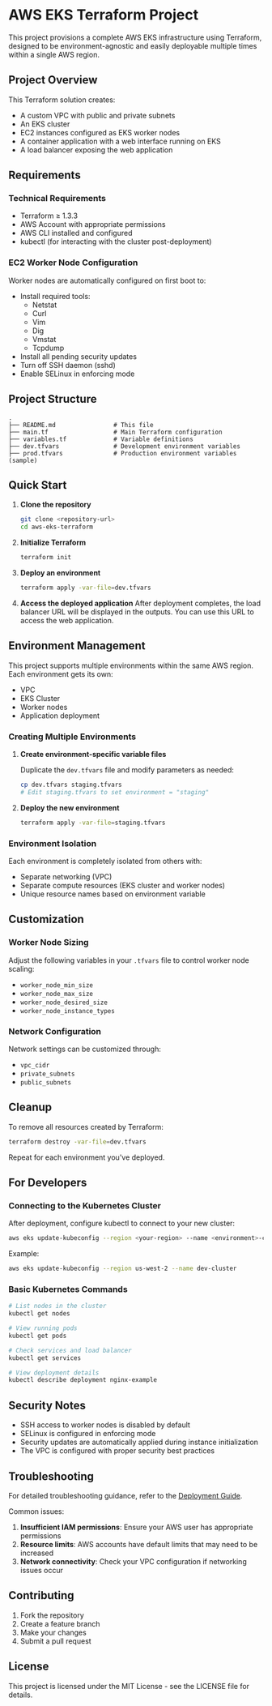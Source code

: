 # AWS EKS Terraform Project

This project provisions a complete AWS EKS infrastructure using Terraform, designed to be environment-agnostic and easily deployable multiple times within a single AWS region.

## Project Overview

This Terraform solution creates:
- A custom VPC with public and private subnets
- An EKS cluster
- EC2 instances configured as EKS worker nodes
- A container application with a web interface running on EKS
- A load balancer exposing the web application

## Requirements

### Technical Requirements
- Terraform ≥ 1.3.3
- AWS Account with appropriate permissions
- AWS CLI installed and configured
- kubectl (for interacting with the cluster post-deployment)

### EC2 Worker Node Configuration
Worker nodes are automatically configured on first boot to:
- Install required tools:
  - Netstat
  - Curl
  - Vim
  - Dig
  - Vmstat
  - Tcpdump
- Install all pending security updates
- Turn off SSH daemon (sshd)
- Enable SELinux in enforcing mode

## Project Structure

```
.
├── README.md                # This file
├── main.tf                  # Main Terraform configuration
├── variables.tf             # Variable definitions
├── dev.tfvars               # Development environment variables
├── prod.tfvars              # Production environment variables (sample)
```

## Quick Start

1. **Clone the repository**
   ```bash
   git clone <repository-url>
   cd aws-eks-terraform
   ```

2. **Initialize Terraform**
   ```bash
   terraform init
   ```

3. **Deploy an environment**
   ```bash
   terraform apply -var-file=dev.tfvars
   ```

4. **Access the deployed application**
   After deployment completes, the load balancer URL will be displayed in the outputs. You can use this URL to access the web application.

## Environment Management

This project supports multiple environments within the same AWS region. Each environment gets its own:
- VPC
- EKS Cluster
- Worker nodes
- Application deployment

### Creating Multiple Environments

1. **Create environment-specific variable files**
   
   Duplicate the `dev.tfvars` file and modify parameters as needed:
   ```bash
   cp dev.tfvars staging.tfvars
   # Edit staging.tfvars to set environment = "staging"
   ```

2. **Deploy the new environment**
   ```bash
   terraform apply -var-file=staging.tfvars
   ```

### Environment Isolation

Each environment is completely isolated from others with:
- Separate networking (VPC)
- Separate compute resources (EKS cluster and worker nodes)
- Unique resource names based on environment variable

## Customization

### Worker Node Sizing
Adjust the following variables in your `.tfvars` file to control worker node scaling:
- `worker_node_min_size`
- `worker_node_max_size`
- `worker_node_desired_size`
- `worker_node_instance_types`

### Network Configuration
Network settings can be customized through:
- `vpc_cidr`
- `private_subnets`
- `public_subnets`

## Cleanup

To remove all resources created by Terraform:

```bash
terraform destroy -var-file=dev.tfvars
```

Repeat for each environment you've deployed.

## For Developers

### Connecting to the Kubernetes Cluster

After deployment, configure kubectl to connect to your new cluster:

```bash
aws eks update-kubeconfig --region <your-region> --name <environment>-cluster
```

Example:
```bash
aws eks update-kubeconfig --region us-west-2 --name dev-cluster
```

### Basic Kubernetes Commands

```bash
# List nodes in the cluster
kubectl get nodes

# View running pods
kubectl get pods

# Check services and load balancer
kubectl get services

# View deployment details
kubectl describe deployment nginx-example
```

## Security Notes

- SSH access to worker nodes is disabled by default
- SELinux is configured in enforcing mode
- Security updates are automatically applied during instance initialization
- The VPC is configured with proper security best practices

## Troubleshooting

For detailed troubleshooting guidance, refer to the [Deployment Guide](./docs/deployment-guide.md).

Common issues:
1. **Insufficient IAM permissions**: Ensure your AWS user has appropriate permissions
2. **Resource limits**: AWS accounts have default limits that may need to be increased
3. **Network connectivity**: Check your VPC configuration if networking issues occur

## Contributing

1. Fork the repository
2. Create a feature branch
3. Make your changes
4. Submit a pull request

## License

This project is licensed under the MIT License - see the LICENSE file for details.
